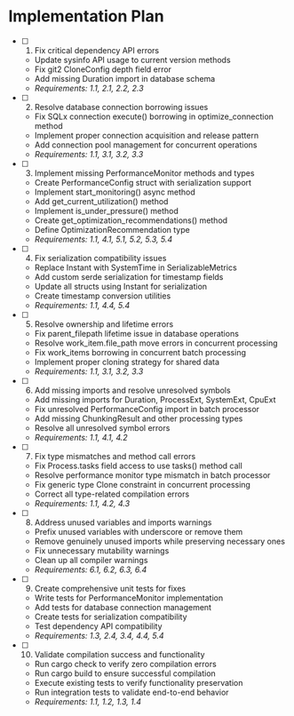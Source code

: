 # Implementation Plan

- [ ] 1. Fix critical dependency API errors
  - Update sysinfo API usage to current version methods
  - Fix git2 CloneConfig depth field error
  - Add missing Duration import in database schema
  - _Requirements: 1.1, 2.1, 2.2, 2.3_

- [ ] 2. Resolve database connection borrowing issues
  - Fix SQLx connection execute() borrowing in optimize_connection method
  - Implement proper connection acquisition and release pattern
  - Add connection pool management for concurrent operations
  - _Requirements: 1.1, 3.1, 3.2, 3.3_

- [ ] 3. Implement missing PerformanceMonitor methods and types
  - Create PerformanceConfig struct with serialization support
  - Implement start_monitoring() async method
  - Add get_current_utilization() method
  - Implement is_under_pressure() method
  - Create get_optimization_recommendations() method
  - Define OptimizationRecommendation type
  - _Requirements: 1.1, 4.1, 5.1, 5.2, 5.3, 5.4_

- [ ] 4. Fix serialization compatibility issues
  - Replace Instant with SystemTime in SerializableMetrics
  - Add custom serde serialization for timestamp fields
  - Update all structs using Instant for serialization
  - Create timestamp conversion utilities
  - _Requirements: 1.1, 4.4, 5.4_

- [ ] 5. Resolve ownership and lifetime errors
  - Fix parent_filepath lifetime issue in database operations
  - Resolve work_item.file_path move errors in concurrent processing
  - Fix work_items borrowing in concurrent batch processing
  - Implement proper cloning strategy for shared data
  - _Requirements: 1.1, 3.1, 3.2, 3.3_

- [ ] 6. Add missing imports and resolve unresolved symbols
  - Add missing imports for Duration, ProcessExt, SystemExt, CpuExt
  - Fix unresolved PerformanceConfig import in batch processor
  - Add missing ChunkingResult and other processing types
  - Resolve all unresolved symbol errors
  - _Requirements: 1.1, 4.1, 4.2_

- [ ] 7. Fix type mismatches and method call errors
  - Fix Process.tasks field access to use tasks() method call
  - Resolve performance monitor type mismatch in batch processor
  - Fix generic type Clone constraint in concurrent processing
  - Correct all type-related compilation errors
  - _Requirements: 1.1, 4.2, 4.3_

- [ ] 8. Address unused variables and imports warnings
  - Prefix unused variables with underscore or remove them
  - Remove genuinely unused imports while preserving necessary ones
  - Fix unnecessary mutability warnings
  - Clean up all compiler warnings
  - _Requirements: 6.1, 6.2, 6.3, 6.4_

- [ ] 9. Create comprehensive unit tests for fixes
  - Write tests for PerformanceMonitor implementation
  - Add tests for database connection management
  - Create tests for serialization compatibility
  - Test dependency API compatibility
  - _Requirements: 1.3, 2.4, 3.4, 4.4, 5.4_

- [ ] 10. Validate compilation success and functionality
  - Run cargo check to verify zero compilation errors
  - Run cargo build to ensure successful compilation
  - Execute existing tests to verify functionality preservation
  - Run integration tests to validate end-to-end behavior
  - _Requirements: 1.1, 1.2, 1.3, 1.4_